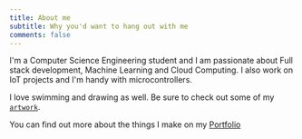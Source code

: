 ```yaml
---
title: About me
subtitle: Why you'd want to hang out with me
comments: false
---
```


I'm a Computer Science Engineering student and I am passionate about Full stack development, Machine Learning and Cloud Computing. I also work on IoT projects and I'm handy with microcontrollers.

I love swimming and drawing as well. Be sure to check out some of my [`artwork`](https://www.behance.net/aveeks/). 


You can find out more about the things I make on my [Portfolio](https://home.aveek.io)
